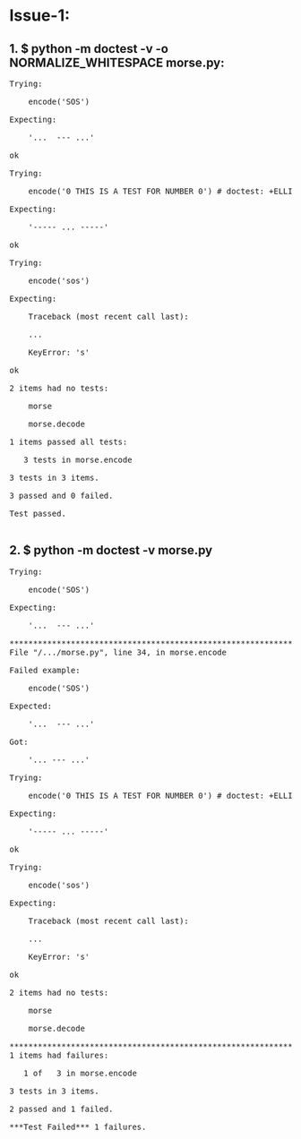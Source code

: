
# Issue-1:
## 1. $ python -m doctest -v -o NORMALIZE_WHITESPACE morse.py:
<pre>
Trying: </br>
    encode('SOS') </br>
Expecting:</br>
    '...  --- ...'</br>
ok</br>
Trying:</br>
    encode('0 THIS IS A TEST FOR NUMBER 0') # doctest: +ELLIPSIS</br>
Expecting:</br>
    '----- ... -----'</br>
ok</br>
Trying:</br>
    encode('sos')</br>
Expecting:</br>
    Traceback (most recent call last):</br>
    ...</br>
    KeyError: 's'</br>
ok</br>
2 items had no tests:</br>
    morse</br>
    morse.decode</br>
1 items passed all tests:</br>
   3 tests in morse.encode</br>
3 tests in 3 items.</br>
3 passed and 0 failed. </br>
Test passed. </br>
</pre>
## 2. $ python -m doctest -v morse.py </br>
<pre>
Trying: </br>
    encode('SOS') </br>
Expecting: </br>
    '...  --- ...' </br>
********************************************************************** 
File "/.../morse.py", line 34, in morse.encode </br>
Failed example: </br>
    encode('SOS') </br>
Expected: </br>
    '...  --- ...' </br>
Got:</br>
    '... --- ...' </br>
Trying: </br>
    encode('0 THIS IS A TEST FOR NUMBER 0') # doctest: +ELLIPSIS </br>
Expecting: </br>
    '----- ... -----' </br>
ok </br>
Trying: </br>
    encode('sos') </br>
Expecting: </br>
    Traceback (most recent call last): </br>
    ... </br>
    KeyError: 's' </br>
ok </br>
2 items had no tests: </br>
    morse </br>
    morse.decode </br>
**********************************************************************
1 items had failures: </br>
   1 of   3 in morse.encode </br>
3 tests in 3 items. </br>
2 passed and 1 failed. </br>
***Test Failed*** 1 failures. </br>
</pre>
